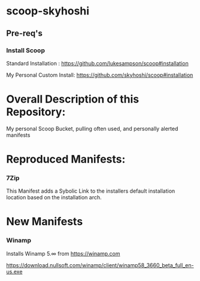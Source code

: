 # scoop-skyhoshi
## Pre-req's
### Install Scoop
Standard Installation : https://github.com/lukesampson/scoop#installation

My Personal Custom Install: https://github.com/skyhoshi/scoop#installation

# Overall Description of this Repository:
My personal Scoop Bucket, pulling often used, and personally alerted manifests


# Reproduced Manifests: 

### 7Zip
This Manifest adds a Sybolic Link to the installers default installation location based on the installation arch. 

# New Manifests

### Winamp
Installs Winamp 5.∞	from https://winamp.com

https://download.nullsoft.com/winamp/client/winamp58_3660_beta_full_en-us.exe
